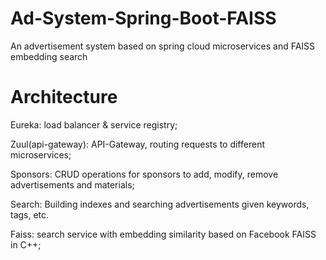 # Ad-System-Spring-Boot-FAISS
An advertisement system based on spring cloud microservices and FAISS embedding search

# Architecture
Eureka: load balancer & service registry;

Zuul(api-gateway): API-Gateway, routing requests to different microservices;

Sponsors: CRUD operations for sponsors to add, modify, remove advertisements and materials;

Search: Building indexes and searching advertisements given keywords, tags, etc.

Faiss: search service with embedding similarity based on Facebook FAISS in C++;

